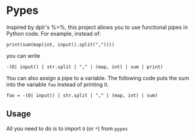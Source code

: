 # Pypes

Inspired by dplr's %>%, this project allows you to use functional pipes in
Python code. For example, instead of:

    print(sum(map(int, input().split(","))))

you can write

    -(O| input() | str.split | "," | (map, int) | sum | print)

You can also assign a pipe to a variable. The following code puts the sum into
the variable `foo` instead of printing it.

    foo = -(O| input() | str.split | "," | (map, int) | sum)

## Usage

All you need to do is to import `O` (or `*`) from `pypes`

